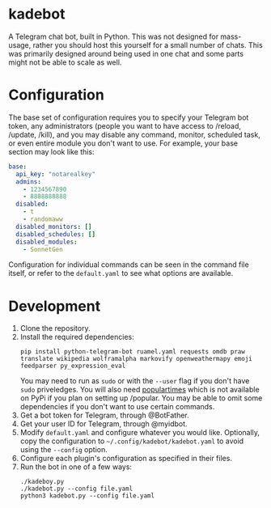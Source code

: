 # kadebot

A Telegram chat bot, built in Python. This was not designed for mass-usage, rather you should host this yourself for a small number of chats. This was primarily designed around being used in one chat and some parts might not be able to scale as well. 

# Configuration

The base set of configuration requires you to specify your Telegram bot token, any administrators (people you want to have access to /reload, /update, /kill), and you may disable any command, monitor, scheduled task, or even entire module you don't want to use. For example, your base section may look like this:
```yaml
base:
  api_key: "notarealkey"
  admins:
    - 1234567890
    - 8888888888
  disabled:
    - t
    - randomaww
  disabled_monitors: []
  disabled_schedules: []
  disabled_modules:
    - SonnetGen
```
Configuration for individual commands can be seen in the command file itself, or refer to the `default.yaml` to see what options are available.

# Development

1. Clone the repository.
2. Install the required dependencies:
   ```
   pip install python-telegram-bot ruamel.yaml requests omdb praw translate wikipedia wolframalpha markovify openweathermapy emoji feedparser py_expression_eval
   ```
   You may need to run as `sudo` or with the `--user` flag if you don't have `sudo` priveledges. You will also need [populartimes](https://github.com/m-wrzr/populartimes) which is not available on PyPi if you plan on setting up /popular. You may be able to omit some dependencies if you don't want to use certain commands.
3. Get a bot token for Telegram, through @BotFather.
4. Get your user ID for Telegram, through @myidbot.
5. Modify `default.yaml` and configure whatever you would like. Optionally, copy the configuration to `~/.config/kadebot/kadebot.yaml` to avoid using the `--config` option.
6. Configure each plugin's configuration as specified in their files.
7. Run the bot in one of a few ways:
   ```
   ./kadeboy.py
   ./kadebot.py --config file.yaml
   python3 kadebot.py --config file.yaml
   ```
